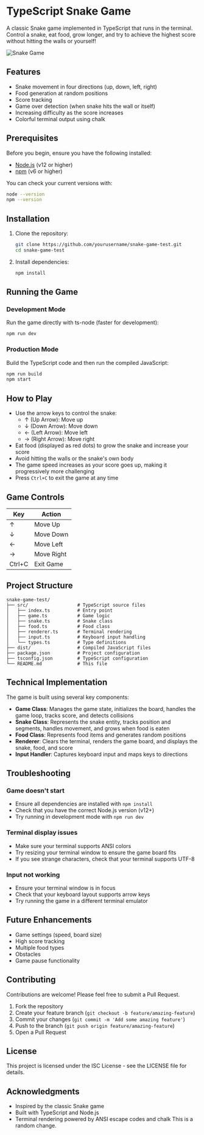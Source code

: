 # TypeScript Snake Game

A classic Snake game implemented in TypeScript that runs in the terminal. Control a snake, eat food, grow longer, and try to achieve the highest score without hitting the walls or yourself!

![Snake Game](https://via.placeholder.com/800x400?text=Snake+Game+Screenshot)

## Features

- Snake movement in four directions (up, down, left, right)
- Food generation at random positions
- Score tracking
- Game over detection (when snake hits the wall or itself)
- Increasing difficulty as the score increases
- Colorful terminal output using chalk

## Prerequisites

Before you begin, ensure you have the following installed:
- [Node.js](https://nodejs.org/) (v12 or higher)
- [npm](https://www.npmjs.com/) (v6 or higher)

You can check your current versions with:
```bash
node --version
npm --version
```

## Installation

1. Clone the repository:
   ```bash
   git clone https://github.com/yourusername/snake-game-test.git
   cd snake-game-test
   ```

2. Install dependencies:
   ```bash
   npm install
   ```

## Running the Game

### Development Mode

Run the game directly with ts-node (faster for development):

```bash
npm run dev
```

### Production Mode

Build the TypeScript code and then run the compiled JavaScript:

```bash
npm run build
npm start
```

## How to Play

- Use the arrow keys to control the snake:
  - ↑ (Up Arrow): Move up
  - ↓ (Down Arrow): Move down
  - ← (Left Arrow): Move left
  - → (Right Arrow): Move right
- Eat food (displayed as red dots) to grow the snake and increase your score
- Avoid hitting the walls or the snake's own body
- The game speed increases as your score goes up, making it progressively more challenging
- Press `Ctrl+C` to exit the game at any time

## Game Controls

| Key       | Action                |
|-----------|----------------------|
| ↑         | Move Up              |
| ↓         | Move Down            |
| ←         | Move Left            |
| →         | Move Right           |
| Ctrl+C    | Exit Game            |

## Project Structure

```
snake-game-test/
├── src/                  # TypeScript source files
│   ├── index.ts          # Entry point
│   ├── game.ts           # Game logic
│   ├── snake.ts          # Snake class
│   ├── food.ts           # Food class
│   ├── renderer.ts       # Terminal rendering
│   ├── input.ts          # Keyboard input handling
│   └── types.ts          # Type definitions
├── dist/                 # Compiled JavaScript files
├── package.json          # Project configuration
├── tsconfig.json         # TypeScript configuration
└── README.md             # This file
```

## Technical Implementation

The game is built using several key components:

- **Game Class**: Manages the game state, initializes the board, handles the game loop, tracks score, and detects collisions
- **Snake Class**: Represents the snake entity, tracks position and segments, handles movement, and grows when food is eaten
- **Food Class**: Represents food items and generates random positions
- **Renderer**: Clears the terminal, renders the game board, and displays the snake, food, and score
- **Input Handler**: Captures keyboard input and maps keys to directions

## Troubleshooting

### Game doesn't start
- Ensure all dependencies are installed with `npm install`
- Check that you have the correct Node.js version (v12+)
- Try running in development mode with `npm run dev`

### Terminal display issues
- Make sure your terminal supports ANSI colors
- Try resizing your terminal window to ensure the game board fits
- If you see strange characters, check that your terminal supports UTF-8

### Input not working
- Ensure your terminal window is in focus
- Check that your keyboard layout supports arrow keys
- Try running the game in a different terminal emulator

## Future Enhancements

- Game settings (speed, board size)
- High score tracking
- Multiple food types
- Obstacles
- Game pause functionality

## Contributing

Contributions are welcome! Please feel free to submit a Pull Request.

1. Fork the repository
2. Create your feature branch (`git checkout -b feature/amazing-feature`)
3. Commit your changes (`git commit -m 'Add some amazing feature'`)
4. Push to the branch (`git push origin feature/amazing-feature`)
5. Open a Pull Request

## License

This project is licensed under the ISC License - see the LICENSE file for details.

## Acknowledgments

- Inspired by the classic Snake game
- Built with TypeScript and Node.js
- Terminal rendering powered by ANSI escape codes and chalk
This is a random change.